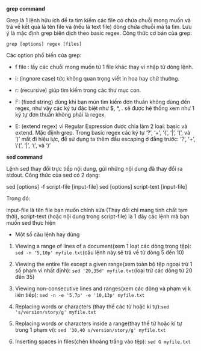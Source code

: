 **grep command**

Grep là 1 lệnh hữu ích để ta tìm kiếm các file có chứa chuỗi mong muốn và trả về kết quả là tên file và (nếu là text file) dòng chứa chuỗi mà ta tìm. Lưu ý là mặc định grep biên dịch theo basic regex. Công thức cơ bản của grep:

`grep [options] regex [files]`

Các option phổ biến của grep:

- f file : lấy các chuỗi mong muốn từ 1 file khác thay vì nhập từ dòng lệnh.

- i: (ingnore case) tức không quan trọng viết in hoa hay chữ thường.

- r: (recursive) giúp tìm kiếm trong các thư mục con.

- F: (fixed string) dùng khi bạn mún tìm kiếm đơn thuần không dùng đến regex, như vậy các ký tự đặc biệt như $, *, . sẽ được hệ thống xem như 1 ký tự đơn thuần không phải là regex.

- E: (extend regex) vì Regular Expression được chia làm 2 loại: basic và extend. Mặc điịnh grep. Trong basic regex các ký tự ‘?’, ‘+’, ‘{’, ‘|’, ‘(’, và ‘)’ mất đi hiệu lực, để sử dụng ta thêm dấu escaping ở đằng trước: ‘?’, ‘+’, \‘{’, ‘|’, ‘(’, và ‘)’

**sed command**

Lệnh sed thay đổi trực tiếp nội dung, gửi những nội dung đã thay đổi ra stdout. Công thức của sed có 2 dạng:

sed [options] -f script-file [input-file] sed [options] script-text [input-file]

Trong đó:

input-file là tên file bạn muốn chỉnh sửa (Thay đổi chỉ mang tính chất tạm thời), script-text (hoặc nội dung trong script-file) là 1 dãy các lệnh mà bạn muốn sed thực hiện

- Một số câu lệnh hay dùng

1. Viewing a range of lines of a document(xem 1 loạt các dòng trong tệp): `sed -n '5,10p' myfile.txt`(câu lệnh này sẽ trả về từ dòng 5 đến 10)

2. Viewing the entire file except a given range(xem toàn bộ tệp ngoại trừ 1 số phạm vi nhất định): `sed '20,35d' myfile.txt`(loại trừ các dòng từ 20 đến 35)

3. Viewing non-consecutive lines and ranges(xem các dòng và phạm vị k liên tiếp): `sed -n -e '5,7p' -e '10,13p' myfile.txt`

4. Replacing words or characters (thay thế các từ hoặc kí tự):`sed 's/version/story/g' myfile.txt`

5. Replacing words or characters inside a range(thay thế từ hoặc kí tự trong 1 phạm vi): `sed '30,40 s/version/story/g' myfile.txt` 

6. Inserting spaces in files(chèn khoảng trắng vào tệp): `sed G myfile.txt`
